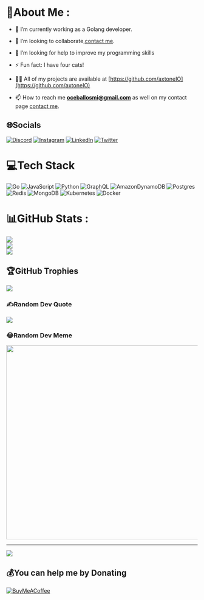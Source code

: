 # 💫About Me :
- 🌱 I’m currently working as a Golang developer.

- 👯 I’m looking to collaborate,[contact me]().

- 🤔 I’m looking for help to improve my programming skills

- ⚡ Fun fact: I have four cats!

- 👨‍💻 All of my projects are available at [https://github.com/axtoneIO](https://github.com/axtoneIO)

- 📫 How to reach me **oceballosmi@gmail.com** as well on my contact page [contact me]().

## 🌐Socials
[![Discord](https://img.shields.io/badge/Discord-%237289DA.svg?logo=discord&logoColor=white)](htttps://discord.gg/https://discord.gg/7geDeRDj) [![Instagram](https://img.shields.io/badge/Instagram-%23E4405F.svg?logo=Instagram&logoColor=white)](https://instagram.com/_axtone) [![LinkedIn](https://img.shields.io/badge/LinkedIn-%230077B5.svg?logo=linkedin&logoColor=white)](https://linkedin.com/in/https://www.linkedin.com/in/oceballosm/) [![Twitter](https://img.shields.io/badge/Twitter-%231DA1F2.svg?logo=Twitter&logoColor=white)](https://twitter.com/_axtone) 

# 💻Tech Stack
![Go](https://img.shields.io/badge/go-%2300ADD8.svg?style=for-the-badge&logo=go&logoColor=white) ![JavaScript](https://img.shields.io/badge/javascript-%23323330.svg?style=for-the-badge&logo=javascript&logoColor=%23F7DF1E) ![Python](https://img.shields.io/badge/python-3670A0?style=for-the-badge&logo=python&logoColor=ffdd54) ![GraphQL](https://img.shields.io/badge/-GraphQL-E10098?style=for-the-badge&logo=graphql&logoColor=white) ![AmazonDynamoDB](https://img.shields.io/badge/Amazon%20DynamoDB-4053D6?style=for-the-badge&logo=Amazon%20DynamoDB&logoColor=white) ![Postgres](https://img.shields.io/badge/postgres-%23316192.svg?style=for-the-badge&logo=postgresql&logoColor=white) ![Redis](https://img.shields.io/badge/redis-%23DD0031.svg?style=for-the-badge&logo=redis&logoColor=white) ![MongoDB](https://img.shields.io/badge/MongoDB-%234ea94b.svg?style=for-the-badge&logo=mongodb&logoColor=white) ![Kubernetes](https://img.shields.io/badge/kubernetes-%23326ce5.svg?style=for-the-badge&logo=kubernetes&logoColor=white) ![Docker](https://img.shields.io/badge/docker-%230db7ed.svg?style=for-the-badge&logo=docker&logoColor=white)
# 📊GitHub Stats :
![](https://github-readme-stats.vercel.app/api?username=axtoneIO&theme=radical&hide_border=false&include_all_commits=false&count_private=false)<br/>
![](https://github-readme-streak-stats.herokuapp.com/?user=axtoneIO&theme=radical&hide_border=false)<br/>
![](https://github-readme-stats.vercel.app/api/top-langs/?username=axtoneIO&theme=radical&hide_border=false&include_all_commits=false&count_private=false&layout=compact)

## 🏆GitHub Trophies
![](https://github-profile-trophy.vercel.app/?username=axtoneIO&theme=radical&no-frame=true&no-bg=false&margin-w=4)

### ✍️Random Dev Quote
![](https://quotes-github-readme.vercel.app/api?type=horizontal&theme=radical)

### 😂Random Dev Meme
<img src="https://random-memer.herokuapp.com/" width="512px"/>

---
[![](https://visitcount.itsvg.in/api?id=axtoneIO&icon=0&color=0)](https://visitcount.itsvg.in)

  ## 💰You can help me by Donating
  [![BuyMeACoffee](https://img.shields.io/badge/Buy%20Me%20a%20Coffee-ffdd00?style=for-the-badge&logo=buy-me-a-coffee&logoColor=black)](https://buymeacoffee.com/https://www.buymeacoffee.com/axtone) 

  <!-- Proudly created with GPRM ( https://gprm.itsvg.in ) -->
  
